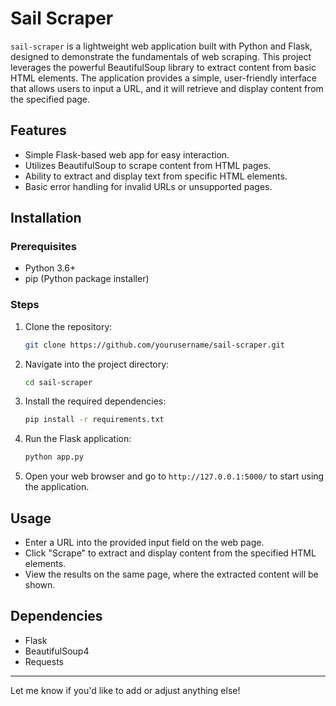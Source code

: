 # Sail Scraper

`sail-scraper` is a lightweight web application built with Python and Flask, designed to demonstrate the fundamentals of web scraping. This project leverages the powerful BeautifulSoup library to extract content from basic HTML elements. The application provides a simple, user-friendly interface that allows users to input a URL, and it will retrieve and display content from the specified page.

## Features

- Simple Flask-based web app for easy interaction.
- Utilizes BeautifulSoup to scrape content from HTML pages.
- Ability to extract and display text from specific HTML elements.
- Basic error handling for invalid URLs or unsupported pages.

## Installation

### Prerequisites

- Python 3.6+  
- pip (Python package installer)

### Steps

1. Clone the repository:
   ```bash
   git clone https://github.com/yourusername/sail-scraper.git
   ```
   
2. Navigate into the project directory:
   ```bash
   cd sail-scraper
   ```

3. Install the required dependencies:
   ```bash
   pip install -r requirements.txt
   ```

4. Run the Flask application:
   ```bash
   python app.py
   ```

5. Open your web browser and go to `http://127.0.0.1:5000/` to start using the application.

## Usage

- Enter a URL into the provided input field on the web page.
- Click "Scrape" to extract and display content from the specified HTML elements.
- View the results on the same page, where the extracted content will be shown.

## Dependencies

- Flask
- BeautifulSoup4
- Requests

---

Let me know if you'd like to add or adjust anything else!

